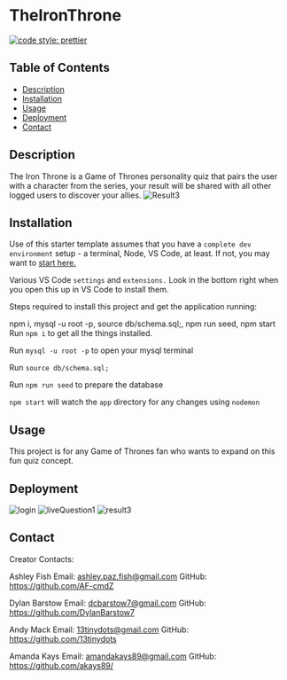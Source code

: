 
# TheIronThrone

[![code style: prettier](https://img.shields.io/badge/code_style-prettier-ff69b4.svg?style=flat-square)](https://github.com/prettier/prettier)

## Table of Contents
- [Description](#Description)
- [Installation](#Installation)
- [Usage](#Usage)
- [Deployment](#Deployment)
- [Contact](#contact)

## Description
The Iron Throne is a Game of Thrones personality quiz that pairs the user with a character from the series, your result will be shared with all other logged users to discover your allies. 
![Result3](https://github.com/akays89/theIronThrone/blob/master/public/images/result3.PNG)


## Installation
Use of this starter template assumes that you have a `complete dev environment` setup - a terminal, Node, VS Code, at least. If not, you may want to [start here.](https://www.notion.so/codefinity/Setting-up-a-Local-Dev-Environment-for-JS-02a4e9f4a30043d3a8e7d109be3448f4)

Various VS Code `settings` and `extensions.` Look in the bottom right when you open this up in VS Code to install them.

Steps required to install this project and get the application running:

npm i, mysql -u root -p, source db/schema.sql;, npm run seed, npm start
Run `npm i` to get all the things installed.

Run `mysql -u root -p` to open your mysql terminal

Run `source db/schema.sql;`

Run `npm run seed` to prepare the database

`npm start` will watch the `app` directory for any changes using `nodemon`


## Usage

This project is for any Game of Thrones fan who wants to expand on this fun quiz concept.


## Deployment
![login](https://github.com/akays89/theIronThrone/blob/master/public/images/logIn.PNG)
![liveQuestion1](https://github.com/akays89/theIronThrone/blob/master/public/images/question1.PNG)
![result3](https://github.com/akays89/theIronThrone/blob/master/public/images/leaderboard.png)


## Contact
Creator Contacts:

Ashley Fish
    Email: ashley.paz.fish@gmail.com 
    GitHub: https://github.com/AF-cmdZ

Dylan Barstow
    Email: dcbarstow7@gmail.com
    GitHub: https://github.com/DylanBarstow7

Andy Mack
    Email: 13tinydots@gmail.com
    GitHub: https://github.com/13tinydots

Amanda Kays
    Email: amandakays89@gmail.com
    GitHub: https://github.com/akays89/
